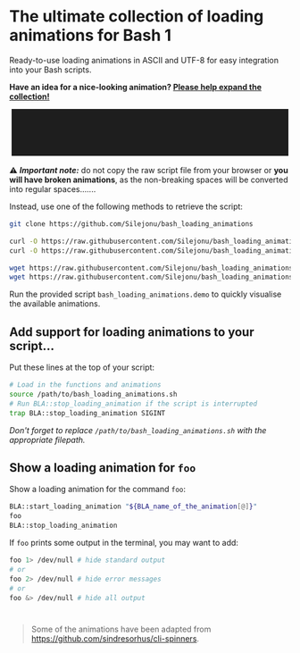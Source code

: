 # The ultimate collection of loading animations for Bash 1
Ready-to-use loading animations in ASCII and UTF-8 for easy integration into your Bash scripts.

**Have an idea for a nice-looking animation? [Please help expand the collection!](https://github.com/Silejonu/bash_loading_animations/issues/new?assignees=Silejonu&labels=enhancement&template=submit-an-animation.yml&title=%5BNew+animation%5D+)**

<div align="center"> 

![](demo.gif)

</div>

⚠ ***Important note:*** do not copy the raw script file from your browser or **you will have broken animations**, as the non-breaking spaces will be converted into regular spaces.......

Instead, use one of the following methods to retrieve the script:
```bash
git clone https://github.com/Silejonu/bash_loading_animations
```
```bash
curl -O https://raw.githubusercontent.com/Silejonu/bash_loading_animations/main/bash_loading_animations.sh
curl -O https://raw.githubusercontent.com/Silejonu/bash_loading_animations/main/bash_loading_animations.demo
```
```bash
wget https://raw.githubusercontent.com/Silejonu/bash_loading_animations/main/bash_loading_animations.sh
wget https://raw.githubusercontent.com/Silejonu/bash_loading_animations/main/bash_loading_animations.demo
```

Run the provided script `bash_loading_animations.demo` to quickly visualise the available animations.

## Add support for loading animations to your script...

Put these lines at the top of your script:

```bash
# Load in the functions and animations
source /path/to/bash_loading_animations.sh
# Run BLA::stop_loading_animation if the script is interrupted
trap BLA::stop_loading_animation SIGINT
```

*Don't forget to replace `/path/to/bash_loading_animations.sh` with the appropriate filepath.*

## Show a loading animation for `foo`
Show a loading animation for the command `foo`:
```bash
BLA::start_loading_animation "${BLA_name_of_the_animation[@]}"
foo
BLA::stop_loading_animation
```

If `foo` prints some output in the terminal, you may want to add:
```bash
foo 1> /dev/null # hide standard output
# or
foo 2> /dev/null # hide error messages
# or
foo &> /dev/null # hide all output
```

#
> Some of the animations have been adapted from https://github.com/sindresorhus/cli-spinners.
